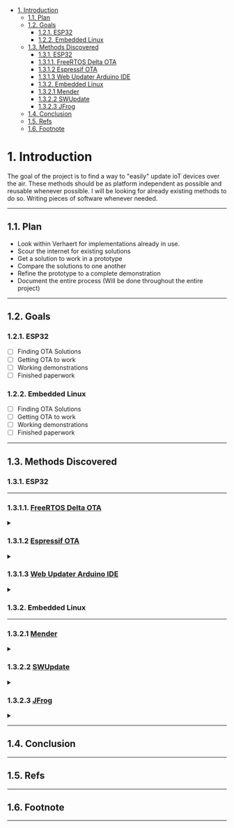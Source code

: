 - [1. Introduction](#1-introduction)
  - [1.1. Plan](#11-plan)
  - [1.2. Goals](#12-goals)
    - [1.2.1. ESP32](#121-esp32)
    - [1.2.2. Embedded Linux](#122-embedded-linux)
  - [1.3. Methods Discovered](#13-methods-discovered)
    - [1.3.1. ESP32](#131-esp32)
    - [1.3.1.1. FreeRTOS Delta OTA](#1311-freertos-delta-ota)
    - [1.3.1.2 Espressif OTA](#1312-espressif-ota)
    - [1.3.1.3  Web Updater Arduino IDE](#1313--web-updater-arduino-ide)
    - [1.3.2. Embedded Linux](#132-embedded-linux)
    - [1.3.2.1 Mender](#1321-mender)
    - [1.3.2.2 SWUpdate](#1322-swupdate)
    - [1.3.2.3 JFrog](#1323-jfrog)
  - [1.4. Conclusion](#14-conclusion)
  - [1.5. Refs](#15-refs)
  - [1.6. Footnote](#16-footnote)

# 1. Introduction

The goal of the project is to find a way to "easily" update ioT devices over the air.
These methods should be as platform independent as possible and reusable whenever possible.
I will be looking for already existing methods to do so.
Writing pieces of software whenever needed.

---

## 1.1. Plan

  - Look within Verhaert for implementations already in use.
  - Scour the internet for existing solutions
  - Get a solution to work in a prototype
  - Compare the solutions to one another
  - Refine the prototype to a complete demonstration
  - Document the entire process (Will be done throughout the entire project)

---
  
## 1.2. Goals

### 1.2.1. ESP32

  - [ ] Finding OTA Solutions
  - [ ] Getting OTA to work
  - [ ] Working demonstrations
  - [ ] Finished paperwork
  
### 1.2.2. Embedded Linux

  - [ ] Finding OTA Solutions
  - [ ] Getting OTA to work
  - [ ] Working demonstrations
  - [ ] Finished paperwork
  
---

## 1.3. Methods Discovered

### 1.3.1. ESP32

---

###  1.3.1.1. [FreeRTOS Delta OTA](https://www.freertos.org/2022/01/delta-over-the-air-updates.html)
<details>
  <summary></summary>

  - Uses [AWS IoT AWS library](https://github.com/aws/ota-for-aws-iot-embedded-sdk)
  - Overview: 
  - Process:  
    ![Firmware update process](assets/imgs/firmware-update-process.png)
  - Advantages:
  - Disadvantages:
  - Conclusion:
  - [Demo](esp32/FreeRTOS/demo/README.md)
</details>

  
### 1.3.1.2 [Espressif OTA](https://docs.espressif.com/projects/esp-idf/en/latest/esp32/api-reference/system/ota.html)
<details>
  <summary></summary>

  - Overview 
  - Advantages:
    - Python CLI exists
    - Can be used as library to develop an app
    - Relatively safe (works with OTA slots)
  - Disadvantages:
    - Device and framework specific (only works on ESP32 with espressif framework)
  - Conclusion:
  - [Demo]()
</details>

### 1.3.1.3  [Web Updater Arduino IDE](https://randomnerdtutorials.com/esp32-over-the-air-ota-programming/)
<details>
  <summary></summary>

  - Overview 
  - Advantages:
    - Very simple
  - Disadvantages:
    - You need to include the OTA code with the program each time.  
    - If OTA code is forgotten you can't update over the air anymore.
    - Require's the use of the arduino IDE
    - Most likely requires the use of the arduino framework.
  - Conclusion:
  - [Demo]()
</details>


### 1.3.2. Embedded Linux

---

### 1.3.2.1 [Mender](https://mender.io/)
<details>
  <summary></summary>
  
  - Overview:
  - Advantages:
  - Disadvantages:
  - Conclusion
  - [Demo]()
</details>

### 1.3.2.2 [SWUpdate](https://swupdate.org)
<details>
  <summary></summary>
  
  - Overview:
  - Advantages:
  - Disadvantages: 
  - [Docs](https://sbabic.github.io/swupdate/swupdate.html)
  - [Demo]()
</details>

### 1.3.2.3 [JFrog](https://jfrog.com/)
<details>
  <summary></summary>
  
  - Overview:
  - Advantages:
  - Disadvantages: 
  - [Demo]()
</details>

---

## 1.4. Conclusion

---

## 1.5. Refs

---

## 1.6. Footnote

---

